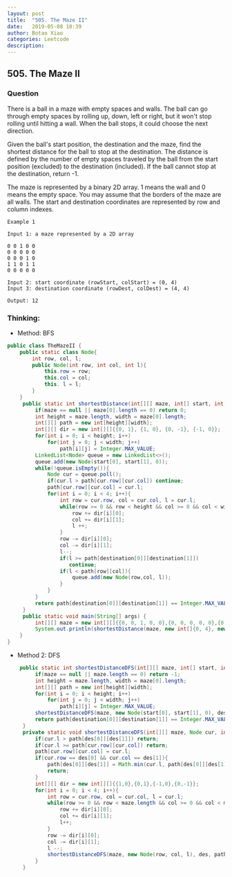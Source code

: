 ```yaml
---
layout: post
title:  "505. The Maze II"
date:   2019-05-08 10:39
author: Botao Xiao
categories: Leetcode
description:
---
```

## 505. The Maze II

### Question
There is a ball in a maze with empty spaces and walls. The ball can go through empty spaces by rolling up, down, left or right, but it won't stop rolling until hitting a wall. When the ball stops, it could choose the next direction.

Given the ball's start position, the destination and the maze, find the shortest distance for the ball to stop at the destination. The distance is defined by the number of empty spaces traveled by the ball from the start position (excluded) to the destination (included). If the ball cannot stop at the destination, return -1.

The maze is represented by a binary 2D array. 1 means the wall and 0 means the empty space. You may assume that the borders of the maze are all walls. The start and destination coordinates are represented by row and column indexes.
```
Example 1

Input 1: a maze represented by a 2D array

0 0 1 0 0
0 0 0 0 0
0 0 0 1 0
1 1 0 1 1
0 0 0 0 0

Input 2: start coordinate (rowStart, colStart) = (0, 4)
Input 3: destination coordinate (rowDest, colDest) = (4, 4)

Output: 12
```

### Thinking:
* Method: BFS

```Java
public class TheMazeII {
	public static class Node{
		int row, col, l;
		public Node(int row, int col, int l){
			this.row = row;
			this.col = col;
			this. l = l;
		}
	}
	 public static int shortestDistance(int[][] maze, int[] start, int[] destination){
		 if(maze == null || maze[0].length == 0) return 0;
		 int height = maze.length, width = maze[0].length;
		 int[][] path = new int[height][width];
		 int[][] dir = new int[][]{{0, 1}, {1, 0}, {0, -1}, {-1, 0}};
		 for(int i = 0; i < height; i++)
			 for(int j = 0; j < width; j++)
				 path[i][j] = Integer.MAX_VALUE;
		 LinkedList<Node> queue = new LinkedList<>();
		 queue.add(new Node(start[0], start[1], 0));
		 while(!queue.isEmpty()){
			 Node cur = queue.poll();
			 if(cur.l > path[cur.row][cur.col]) continue;
			 path[cur.row][cur.col] = cur.l;
			 for(int i = 0; i < 4; i++){
				 int row = cur.row, col = cur.col, l = cur.l;
				 while(row >= 0 && row < height && col >= 0 && col < width && maze[row][col] == 0){
					 row += dir[i][0];
					 col += dir[i][1];
					 l ++;
				 }
				 row -= dir[i][0];
				 col -= dir[i][1];
				 l--;
				 if(l >= path[destination[0]][destination[1]])
				 	continue;
				 if(l < path[row][col]){
					 queue.add(new Node(row,col, l));
				 }
			 }
		 }
		 return path[destination[0]][destination[1]] == Integer.MAX_VALUE ? -1: path[destination[0]][destination[1]];
	 }
	 public static void main(String[] args) {
		 int[][] maze = new int[][]{{0, 0, 1, 0, 0},{0, 0, 0, 0, 0},{0, 0, 0, 1, 0},{1, 1, 0, 1, 1},{0, 0, 0, 0, 0}};
		 System.out.println(shortestDistance(maze, new int[]{0, 4}, new int[]{4,4}));
	}
}
```

* Method 2: DFS
```Java
 	public static int shortestDistanceDFS(int[][] maze, int[] start, int[] destination){
		 if(maze == null || maze.length == 0) return -1;
		 int height = maze.length, width = maze[0].length;
		 int[][] path = new int[height][width];
		 for(int i = 0; i < height; i++)
			 for(int j = 0; j < width; j++)
				 path[i][j] = Integer.MAX_VALUE;
		 shortestDistanceDFS(maze, new Node(start[0], start[1], 0), destination, path);
		 return path[destination[0]][destination[1]] == Integer.MAX_VALUE ? -1: path[destination[0]][destination[1]];
	 }
	 private static void shortestDistanceDFS(int[][] maze, Node cur, int[] des, int[][] path){
		 if(cur.l > path[des[0]][des[1]]) return;
		 if(cur.l >= path[cur.row][cur.col]) return;
		 path[cur.row][cur.col] = cur.l;
		 if(cur.row == des[0] && cur.col == des[1]){
			 path[des[0]][des[1]] = Math.min(cur.l, path[des[0]][des[1]]);
			 return;
		 }
		 int[][] dir = new int[][]{{1,0},{0,1},{-1,0},{0,-1}};
		 for(int i = 0; i < 4; i++){
			 int row = cur.row, col = cur.col, l = cur.l;
			 while(row >= 0 && row < maze.length && col >= 0 && col < maze[0].length && maze[row][col] == 0){
				 row += dir[i][0];
				 col += dir[i][1];
				 l++;
			 }
			 row -= dir[i][0];
			 col -= dir[i][1];
			 l --;
			 shortestDistanceDFS(maze, new Node(row, col, l), des, path);
		 }
	 }
```